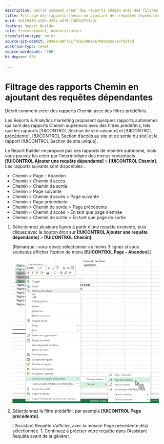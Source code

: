 ```yaml
---
description: Décrit comment créer des rapports Chemin avec des filtres prédéfinis.
title: Filtrage des rapports Chemin en ajoutant des requêtes dépendantes
uuid: dd1294f8-a26b-4254-a9f6-1365b2912adf
feature: Report Builder
role: Professionnel, Administrateur
translation-type: tm+mt
source-git-commit: 894ee7a8f761f7aa2590e06708be82e7ecfa3f6d
workflow-type: tm+mt
source-wordcount: '200'
ht-degree: 98%

---
```



# Filtrage des rapports Chemin en ajoutant des requêtes dépendantes

Décrit comment créer des rapports Chemin avec des filtres prédéfinis.

Les Reports &amp; Analytics marketing proposent quelques rapports autonomes qui sont des rapports Chemin supérieurs avec des filtres prédéfinis, tels que les rapports [!UICONTROL Section de site suivante] et [!UICONTROL précédente], [!UICONTROL Section d’accès au site et de sortie du site] et le rapport [!UICONTROL Section de site unique].

Le Report Builder ne propose pas ces rapports de manière autonome, mais vous pouvez les créer par l’intermédiaire des menus contextuels **[!UICONTROL Ajouter une requête dépendante]** > **[!UICONTROL Chemin]**. Les rapports suivants sont disponibles :

* Chemin > Page - Abandon
* Chemin > Chemin d’accès
* Chemin > Chemin de sortie
* Chemin > Page suivante
* Chemin > Chemin d’accès > Page suivante
* Chemin > Page précédente
* Chemin > Chemin de sortie > Page précédente
* Chemin > Chemin d’accès > En tant que page d’entrée
* Chemin > Chemin de sortie > En tant que page de sortie

1. Sélectionnez plusieurs lignes à partir d’une requête existante, puis cliquez avec le bouton droit sur **[!UICONTROL Ajouter une requête dépendante]** > **[!UICONTROL Chemin]**.

   (Remarque : vous devez sélectionner au moins 3 lignes si vous souhaitez afficher l’option de menu **[!UICONTROL Page - Abandon]**.)

   ![](assets/dependen_request.png)

1. Sélectionnez le filtre prédéfini, par exemple **[!UICONTROL Page précédente]**.

   L’Assistant Requête s’affiche, avec la mesure Page précédente déjà sélectionnée. 1. Continuez à préciser votre requête dans l’Assistant Requête avant de la générer.
